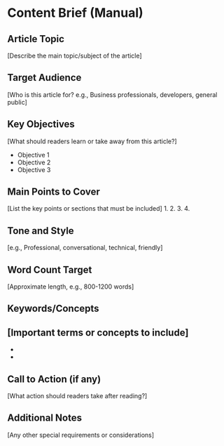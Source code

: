 # Content Brief (Manual)

## Article Topic
[Describe the main topic/subject of the article]

## Target Audience
[Who is this article for? e.g., Business professionals, developers, general public]

## Key Objectives
[What should readers learn or take away from this article?]
- Objective 1
- Objective 2
- Objective 3

## Main Points to Cover
[List the key points or sections that must be included]
1. 
2. 
3. 
4. 

## Tone and Style
[e.g., Professional, conversational, technical, friendly]

## Word Count Target
[Approximate length, e.g., 800-1200 words]

## Keywords/Concepts
[Important terms or concepts to include]
- 
- 
- 

## Call to Action (if any)
[What action should readers take after reading?]

## Additional Notes
[Any other special requirements or considerations]
